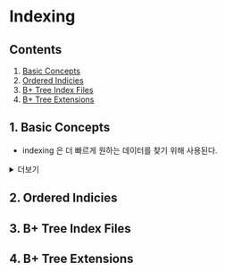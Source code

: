 # Indexing

## Contents

1. [Basic Concepts][link1]
2. [Ordered Indicies][link2]
3. [B+ Tree Index Files][link3]
4. [B+ Tree Extensions][link4]
   
## 1. Basic Concepts

- indexing 은 더 빠르게 원하는 데이터를 찾기 위해 사용된다.

<details>
  <summary>더보기</summary>
  - 도서관의 책 인덱싱, 책의 목차와 같은 방식이다.
  - 인덱스 없다면 겨우 약간의 데이터를 찾기 위해서 전 데이터를 싹 훑어야 한다.
</details>

## 2. Ordered Indicies

## 3. B+ Tree Index Files

## 4. B+ Tree Extensions

[link1]: #user-content-1-basic-concepts
[link2]: #user-content-2-ordered-indicies
[link3]: #user-content-3-b-tree-index-files
[link4]: #user-content-4-b-tree-extensions
